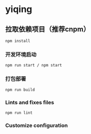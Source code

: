 # yiqing

## 拉取依赖项目（推荐cnpm）
```
npm install
```

### 开发环境启动
```
npm run start / npm start
```

### 打包部署
```
npm run build
```

### Lints and fixes files
```
npm run lint
```

### Customize configuration
